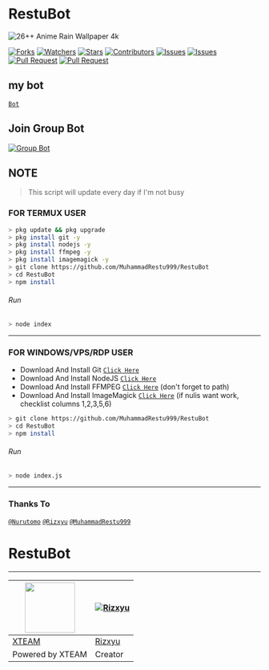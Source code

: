 # RestuBot

![26++ Anime Rain Wallpaper 4k](https://user-images.githubusercontent.com/88314302/131470544-d1ae64d2-b0e3-40cb-a0ea-7a26a073b5d1.jpeg)

<a href="https://github.com/MuhammadRestu999/RestuBot/network/members"><img title="Forks" src="https://img.shields.io/github/forks/Rizxyu/Bot-Rain?label=Forks&color=blue&style=flat-square"></a>
<a href="https://github.com/MuhammadRestu999/RestuBot/watchers"><img title="Watchers" src="https://img.shields.io/github/watchers/Rizxyu/Bot-Rain?label=Watchers&color=green&style=flat-square"></a>
<a href="https://github.com/MuhammadRestu999/RestuBot/stargazers"><img title="Stars" src="https://img.shields.io/github/stars/Rizxyu/Bot-Rain?label=Stars&color=yellow&style=flat-square"></a>
<a href="https://github.com/MuhammadRestu999/RestuBot/graphs/contributors"><img title="Contributors" src="https://img.shields.io/github/contributors/Rizxyu/Bot-Rain?label=Contributors&color=blue&style=flat-square"></a>
<a href="https://github.com/MuhammadRestu999/RestuBot/issues"><img title="Issues" src="https://img.shields.io/github/issues/Rizxyu/Bot-Rain?label=Issues&color=success&style=flat-square"></a>
<a href="https://github.com/MuhammadRestu999/RestuBot/issues?q=is%3Aissue+is%3Aclosed"><img title="Issues" src="https://img.shields.io/github/issues-closed/Rizxyu/Bot-Rain?label=Issues&color=red&style=flat-square"></a>
<a href="https://github.com/MuhammadRestu999/RestuBot/pulls"><img title="Pull Request" src="https://img.shields.io/github/issues-pr/Rizxyu/Bot-Rain?label=PullRequest&color=success&style=flat-square"></a>
<a href="https://github.com/MuhammadRestu999/RestuBot/pulls?q=is%3Apr+is%3Aclosed"><img title="Pull Request" src="https://img.shields.io/github/issues-pr-closed/Rizxyu/Bot-Rain?label=PullRequest&color=red&style=flat-square"></a>
## my bot
[` Bot `](https://wa.me/62857834170291)

## Join Group Bot
[![Group Bot](https://img.shields.io/badge/WhatsApp%20Group-25D366?style=for-the-badge&logo=whatsapp&logoColor=white)](https://chat.whatsapp.com/CkNED9yeZf82XnVMzRMVRU)

## NOTE
> This script will update every day if I'm not busy

### FOR TERMUX USER
```bash
> pkg update && pkg upgrade
> pkg install git -y
> pkg install nodejs -y
> pkg install ffmpeg -y
> pkg install imagemagick -y
> git clone https://github.com/MuhammadRestu999/RestuBot
> cd RestuBot
> npm install
```
###### Run
```bash
> node index
```
---------

### FOR WINDOWS/VPS/RDP USER
* Download And Install Git [`Click Here`](https://git-scm.com/downloads) <br>
* Download And Install NodeJS [`Click Here`](https://nodejs.org/en/download) <br>
* Download And Install FFMPEG [`Click Here`](https://ffmpeg.org/download.html) (don't forget to path) 
* Download And Install ImageMagick [`Click Here`](https://imagemagick.org/script/download.php) (if nulis want work,  checklist columns 1,2,3,5,6) 
```bash
> git clone https://github.com/MuhammadRestu999/RestuBot
> cd RestuBot
> npm install
```
###### Run
```bash
> node index.js
```
--------------

### Thanks To 
[`@Nurutomo`](https://github.com/Nurutomo)
[`@Rizxyu`](https://github.com/Rizxyu)
[`@MuhammadRestu999`](https://github.com/MuhammadRestu999)
# RestuBot

---------

<a href="https://api.xteam.xyz"><img src="https://i.ibb.co/7j0vtwz/xlogo.png" width="100" height="100"></a> | [![Rizxyu](https://github.com/Rizxyu.png?size=100)](https://github.com/Rizxyu)
----|----|
[XTEAM](https://api.xteam.xyz/) | [Rizxyu](https://github.com/Rizxyu) | [MuhammadRestu999](https://github.com/MuhammadRestu999)
Powered by XTEAM | Creator | Recoder
